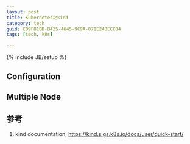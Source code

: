 ```yaml
---
layout: post
title: Kubernetes之kind
category: tech
guid: CD9F81BD-B425-4645-9C9A-071E24DECC04
tags: [tech, k8s]

---
```

{% include JB/setup %}

## Configuration

## Multiple Node


## 参考
1. kind documentation, <https://kind.sigs.k8s.io/docs/user/quick-start/>
